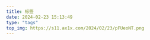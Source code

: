 ```yaml
---
title: 标签
date: 2024-02-23 15:13:49
type: "tags"
top_img: https://s11.ax1x.com/2024/02/23/pFUeoNT.png
---
```

